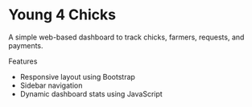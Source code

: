 # Young 4 Chicks 

A simple web-based dashboard to track chicks, farmers, requests, and payments.

Features

- Responsive layout using Bootstrap
- Sidebar navigation
- Dynamic dashboard stats using JavaScript
